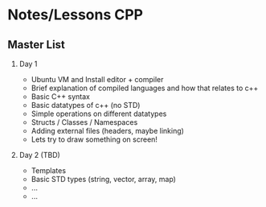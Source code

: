 # Notes/Lessons CPP

## Master List

1. Day 1
   - Ubuntu VM and Install editor + compiler
   - Brief explanation of compiled languages and how that relates to c++
   - Basic C++ syntax
   - Basic datatypes of c++ (no STD)
   - Simple operations on different datatypes
   - Structs / Classes / Namespaces
   - Adding external files (headers, maybe linking)
   - Lets try to draw something on screen!

2. Day 2 (TBD)
   - Templates
   - Basic STD types (string, vector, array, map)
   - ...
   - ...